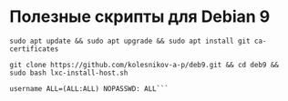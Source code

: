 # Полезные скрипты для Debian 9

```sudo apt update && sudo apt upgrade && sudo apt install git ca-certificates```

```git clone https://github.com/kolesnikov-a-p/deb9.git && cd deb9 && sudo bash lxc-install-host.sh```

```# Отключение проверки пароля для sudo
username ALL=(ALL:ALL) NOPASSWD: ALL```


